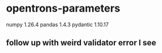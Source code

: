 # opentrons-parameters


numpy                 1.26.4
pandas                1.4.3
pydantic              1.10.17

## follow up with weird validator error I see
